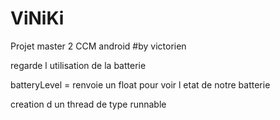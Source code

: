 # ViNiKi
Projet master 2 CCM android
#by victorien

regarde l utilisation de la batterie 

batteryLevel = renvoie un float pour voir l etat de notre batterie 

creation d un thread de type runnable 
